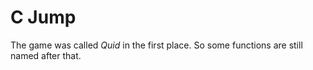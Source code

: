 # C Jump

The game was called _Quid_ in the first place. So some functions are still named after that.

